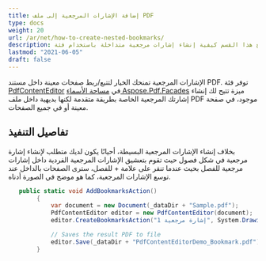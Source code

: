 ```yaml
---
title: إضافة الإشارات المرجعية إلى ملف PDF
type: docs
weight: 20
url: /ar/net/how-to-create-nested-bookmarks/
description: يوضح هذا القسم كيفية إنشاء إشارات مرجعية متداخلة باستخدام فئة PdfContentEditor.
lastmod: "2021-06-05"
draft: false
---
```


الإشارات المرجعية تمنحك الخيار لتتبع/ربط صفحات معينة داخل مستند PDF. توفر فئة [PdfContentEditor](https://reference.aspose.com/pdf/net/aspose.pdf.facades/PdfContentEditor) في [مساحة الأسماء Aspose.Pdf.Facades](https://docs-qa.aspose.com/display/pdftemp/Aspose.Pdf.Facades+namespace) ميزة تتيح لك إنشاء إشارتك المرجعية الخاصة بطريقة متقدمة لكنها بديهية داخل ملف PDF موجود، في صفحة معينة أو في جميع الصفحات.

## تفاصيل التنفيذ

بخلاف إنشاء الإشارات المرجعية البسيطة، أحيانًا يكون لديك متطلب لإنشاء إشارة مرجعية في شكل فصول حيث تقوم بتعشيق الإشارات المرجعية الفردية داخل إشارات مرجعية للفصل بحيث عندما تنقر على علامة + للفصل، سترى الصفحات بالداخل عند توسع الإشارات المرجعية، كما هو موضح في الصورة أدناه.
```csharp
   public static void AddBookmarksAction()
        {
            var document = new Document(_dataDir + "Sample.pdf");
            PdfContentEditor editor = new PdfContentEditor(document);
            editor.CreateBookmarksAction("إشارة مرجعية 1", System.Drawing.Color.Green, true, false, string.Empty, "GoTo", "2");

            // Saves the result PDF to file
            editor.Save(_dataDir + "PdfContentEditorDemo_Bookmark.pdf");
        }
```